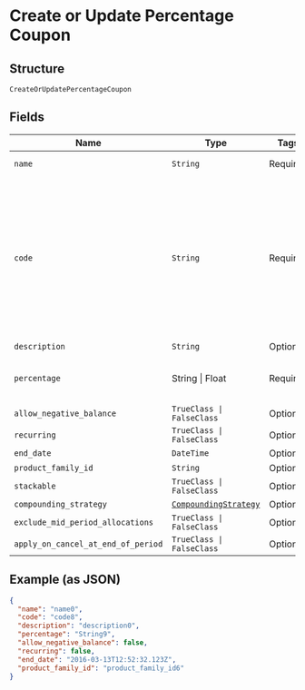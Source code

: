 
# Create or Update Percentage Coupon

## Structure

`CreateOrUpdatePercentageCoupon`

## Fields

| Name | Type | Tags | Description |
|  --- | --- | --- | --- |
| `name` | `String` | Required | the name of the coupon |
| `code` | `String` | Required | may contain uppercase alphanumeric characters and these special characters (which allow for email addresses to be used): “%”, “@”, “+”, “-”, “_”, and “.” |
| `description` | `String` | Optional | - |
| `percentage` | String \| Float | Required | This is a container for one-of cases. |
| `allow_negative_balance` | `TrueClass \| FalseClass` | Optional | - |
| `recurring` | `TrueClass \| FalseClass` | Optional | - |
| `end_date` | `DateTime` | Optional | - |
| `product_family_id` | `String` | Optional | - |
| `stackable` | `TrueClass \| FalseClass` | Optional | - |
| `compounding_strategy` | [`CompoundingStrategy`](../../doc/models/compounding-strategy.md) | Optional | - |
| `exclude_mid_period_allocations` | `TrueClass \| FalseClass` | Optional | - |
| `apply_on_cancel_at_end_of_period` | `TrueClass \| FalseClass` | Optional | - |

## Example (as JSON)

```json
{
  "name": "name0",
  "code": "code8",
  "description": "description0",
  "percentage": "String9",
  "allow_negative_balance": false,
  "recurring": false,
  "end_date": "2016-03-13T12:52:32.123Z",
  "product_family_id": "product_family_id6"
}
```

